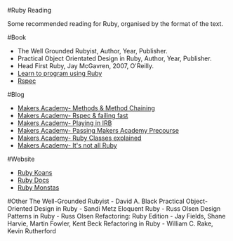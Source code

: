 #Ruby Reading

Some recommended reading for Ruby, organised by the format of the text.

#Book

* The Well Grounded Rubyist, Author, Year, Publisher.
* Practical Object Orientated Design in Ruby,  Author, Year, Publisher.
* Head First Ruby, Jay McGavren, 2007, O'Reilly.
* [Learn to program using Ruby](https://pragprog.com/titles/ltp2/learn-to-program-2nd-edition)
* [Rspec](https://www.relishapp.com/rspec/rspec-expectations/docs/built-in-matchers/output-matcher)

#Blog
* [Makers Academy- Methods & Method Chaining ](https://blog.makersacademy.com/coding101-an-intro-to-ruby-methods-3cb6b7904c5a#.xuae7w44x)
* [Makers Academy- Rspec & failing fast ](https://blog.makersacademy.com/rspec-failing-fast-make-life-quicker-3e238bbd97b8#.bu8hfrdn7)
* [Makers Academy- Playing in IRB ](https://blog.makersacademy.com/playing-in-irb-34e5498f7cd5#.6tf8grsog)
* [Makers Academy- Passing Makers Academy Precourse ](https://blog.makersacademy.com/passing-the-makers-academy-precourse-61b59261fa76#.4r4ydt32b)
* [Makers Academy- Ruby Classes explained ](https://blog.makersacademy.com/coding101-ruby-classes-explained-b0645a721288#.vi6c4fy77)
* [Makers Academy- It's not all Ruby ](https://blog.makersacademy.com/its-not-all-ruby-reasons-to-choose-makers-academy-to-learn-javascript-f65db5fdcf78#.em5yumq61)



#Website
* [Ruby Koans](rubykoans.com)
* [Ruby Docs](http://ruby-doc.org/)
* [Ruby Monstas](http://ruby-for-beginners.rubymonstas.org/index.html)


#Other
The Well-Grounded Rubyist - David A. Black
Practical Object-Oriented Design in Ruby - Sandi Metz
Eloquent Ruby - Russ Olsen
Design Patterns in Ruby - Russ Olsen
Refactoring: Ruby Edition - Jay Fields, Shane Harvie, Martin Fowler, Kent Beck
Refactoring in Ruby - William C. Rake, Kevin Rutherford
